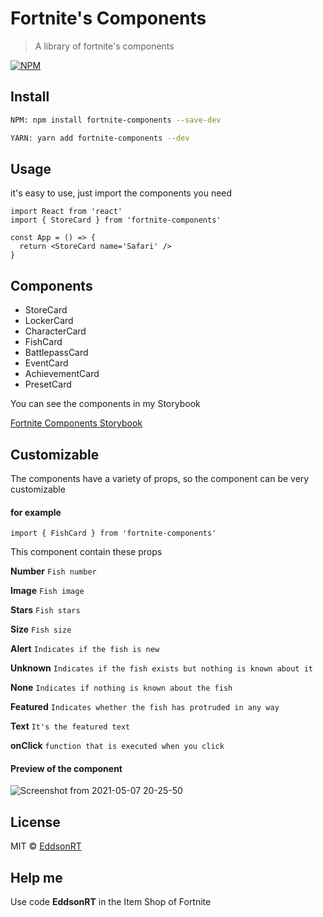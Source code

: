 # Fortnite's Components

> A library of fortnite's components

[![NPM](https://img.shields.io/npm/v/fortnite-components.svg)](https://www.npmjs.com/package/fortnite-components)

## Install

```bash
NPM: npm install fortnite-components --save-dev
```

```bash
YARN: yarn add fortnite-components --dev
```

## Usage

it's easy to use, just import the components you need

```tsx
import React from 'react'
import { StoreCard } from 'fortnite-components'

const App = () => {
  return <StoreCard name='Safari' />
}
```

## Components

- StoreCard
- LockerCard
- CharacterCard
- FishCard
- BattlepassCard
- EventCard
- AchievementCard
- PresetCard

You can see the components in my Storybook

[Fortnite Components Storybook](https://fortnite-components.vercel.app/)

## Customizable

The components have a variety of props, so the component can be very customizable

#### for example

```tsx
import { FishCard } from 'fortnite-components'
```

This component contain these props

**Number** `Fish number`

**Image** `Fish image`

**Stars** `Fish stars`

**Size** `Fish size`

**Alert** `Indicates if the fish is new`

**Unknown** `Indicates if the fish exists but nothing is known about it`

**None** `Indicates if nothing is known about the fish`

**Featured** `Indicates whether the fish has protruded in any way`

**Text** `It's the featured text`

**onClick** `function that is executed when you click`

#### Preview of the component

![Screenshot from 2021-05-07 20-25-50](https://user-images.githubusercontent.com/43897478/117521251-72acec80-af72-11eb-9ba0-7dd10d8587ac.png)

## License

MIT © [EddsonRT](https://github.com/EddsonRT/fortnite-components/blob/main/LICENSE)

## Help me

Use code **EddsonRT** in the Item Shop of Fortnite
